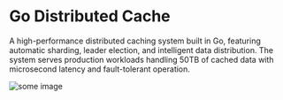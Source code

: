 # Go Distributed Cache

A high-performance distributed caching system built in Go, featuring automatic sharding, leader election, and intelligent data distribution. The system serves production workloads handling 50TB of cached data with microsecond latency and fault-tolerant operation.

![some image](https://picsum.photos/700/300)

<script type="application/json">
{
  "category": "programming infrastructure",
  "technologies": [
    "Go",
    "etcd",
    "gRPC",
    "Prometheus",
    "Docker",
    "Kubernetes",
    "consistent-hashing"
  ],
  "description": "A high-performance distributed caching system built in Go, featuring automatic sharding, leader election, and intelligent data distribution. The system serves production workloads handling 50TB of cached data with microsecond latency and fault-tolerant operation.",
  "features": [
    "Automatic data sharding across cluster nodes",
    "Leader election and consensus algorithms",
    "Consistent hashing for balanced data distribution",
    "Multi-level cache hierarchy (L1, L2, L3)",
    "Real-time cache analytics and monitoring",
    "Automatic failover and data replication",
    "TTL-based cache expiration policies",
    "Hot-spot detection and mitigation"
  ],
  "use_cases": [
    "Web application session storage",
    "Database query result caching",
    "Content delivery network (CDN) origins",
    "Real-time analytics data caching",
    "Microservices inter-service communication",
    "Gaming leaderboards and state management"
  ],
  "technical_details": "The distributed cache is implemented in Go, leveraging goroutines and channels for concurrent processing and efficient resource utilization. The sharding algorithm uses consistent hashing with virtual nodes to ensure balanced data distribution and minimize data movement during cluster changes. Leader election is implemented using the Raft consensus algorithm through etcd integration, ensuring strong consistency for cluster metadata. The cache supports multiple eviction policies including LRU, LFU, and TTL-based expiration with background cleanup processes. Data replication is configurable with support for synchronous and asynchronous replication modes to balance consistency and performance requirements. The networking layer uses gRPC for efficient binary communication between nodes with support for streaming and multiplexing. Memory management is optimized with object pooling and careful garbage collection tuning to minimize latency spikes. Hot-spot detection algorithms monitor access patterns and automatically redistribute frequently accessed data across multiple nodes. The system includes comprehensive monitoring with Prometheus metrics and supports distributed tracing for performance analysis. Deployment is facilitated through Docker containers and Kubernetes operators for automated scaling and management. Performance benchmarks show sub-millisecond latency for cache hits and linear scalability up to 100+ nodes.",
  "difficulty": "advanced",
  "tags": [
    "golang",
    "distributed-systems",
    "caching",
    "performance",
    "scalability",
    "infrastructure"
  ]
}
</script>
